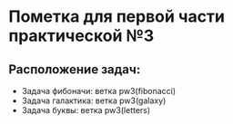 # Пометка для первой части практической №3
## Расположение задач:
- Задача фибоначи: ветка pw3(fibonacci)
- Задача галактика: ветка pw3(galaxy)
- Задача буквы: ветка pw3(letters)

